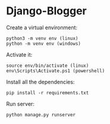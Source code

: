 # Django-Blogger

Create a virtual environment:
```
python3 -m venv env (linux)
python -m venv env (windows)
```
Activate it:
```
source env/bin/activate (linux)
env\Scripts\Activate.ps1 (powershell)
```
Install all the dependencies:
```
pip install -r requirements.txt
```
Run server:
```
python manage.py runserver
``` 
